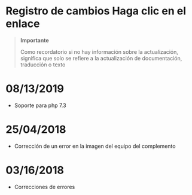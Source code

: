 # Registro de cambios Haga clic en el enlace

>**Importante**
>
>Como recordatorio si no hay información sobre la actualización, significa que solo se refiere a la actualización de documentación, traducción o texto

# 08/13/2019

- Soporte para php 7.3

# 25/04/2018

- Corrección de un error en la imagen del equipo del complemento

# 03/16/2018

-  Correcciones de errores
